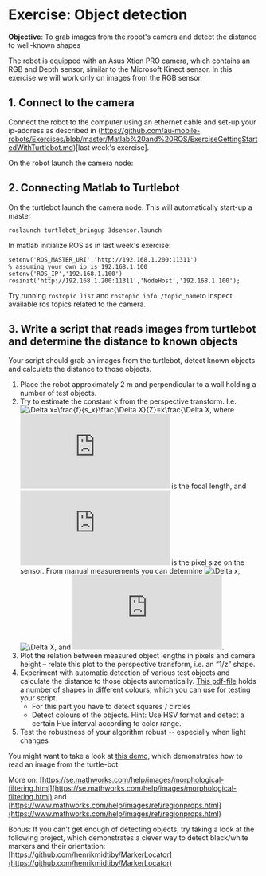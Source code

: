 # Exercise: Object detection

**Objective**: To grab images from the robot's camera and detect the distance to well-known shapes

The robot is equipped with an Asus Xtion PRO camera, which contains an RGB and Depth sensor, similar to the Microsoft Kinect sensor. In this exercise we will work only on images from the RGB sensor.

## 1. Connect to the camera
Connect the robot to the computer using an ethernet cable and set-up your ip-address as described in (https://github.com/au-mobile-robots/Exercises/blob/master/Matlab%20and%20ROS/ExerciseGettingStartedWithTurtlebot.md)[last week's exercise].

On the robot launch the camera node:


## 2. Connecting Matlab to Turtlebot
On the turtlebot launch the camera node. This will automatically start-up a master
```
roslaunch turtlebot_bringup 3dsensor.launch
```

In matlab initialize ROS as in last week's exercise:
```
setenv('ROS_MASTER_URI','http://192.168.1.200:11311')
% assuming your own ip is 192.168.1.100
setenv('ROS_IP','192.168.1.100')
rosinit('http://192.168.1.200:11311','NodeHost','192.168.1.100');
```

Try running `rostopic list` and `rostopic info /topic_name`to inspect available ros topics related to the camera.

## 3. Write a script that reads images from turtlebot and determine the distance to known objects


Your script should grab an images from the turtlebot, detect known objects and calculate the distance to those objects. 

1. Place the robot approximately 2 m and perpendicular to a wall holding a number of test objects.
2. Try to estimate the constant k from the perspective transform. I.e. ![\Delta x=\frac{f}{s_x}\frac{\Delta X}{Z}=k\frac{\Delta X](https://latex.codecogs.com/svg.latex?\Large&space;\Delta%20x=\frac{f}{s_x}\frac{\Delta%20X}{Z}=k\frac{\Delta%20X}{Z}), where ![f](https://latex.codecogs.com/svg.latex?f) is the focal length, and ![s](https://latex.codecogs.com/svg.latex?s_x) is the pixel size on the sensor. From manual measurements you can determine ![\Delta x](https://latex.codecogs.com/svg.latex?\Delta%20x), ![\Delta X](https://latex.codecogs.com/svg.latex?\Delta%20X), and ![Z](https://latex.codecogs.com/svg.latex?Z).
3. Plot the relation between measured object lengths in pixels and camera height – relate this plot to the perspective transform, i.e. an “1/z” shape.
4. Experiment with automatic detection of various test objects and calculate the distance to those objects automatically. [This pdf-file](shapes.pdf) holds a number of shapes in different colours, which you can use for testing your script. 
	* For this part you have to detect squares / circles
	* Detect colours of the objects. Hint: Use HSV format and detect a certain Hue interval according to color range.
5. Test the robustness of your algorithm robust -- especially when light changes


You might want to take a look at [this demo](https://github.com/au-mobile-robots/Tutorials/blob/master/read%20image%20from%20camera/demo_grabImageFromRobot.m), which demonstrates how to read an image from the turtle-bot.

More on: [https://se.mathworks.com/help/images/morphological-filtering.html](https://se.mathworks.com/help/images/morphological-filtering.html) and [https://www.mathworks.com/help/images/ref/regionprops.html](https://www.mathworks.com/help/images/ref/regionprops.html)

Bonus: If you can't get enough of detecting objects, try taking a look at the following project, which demonstrates a clever way to detect black/white markers and their orientation: [https://github.com/henrikmidtiby/MarkerLocator](https://github.com/henrikmidtiby/MarkerLocator)
